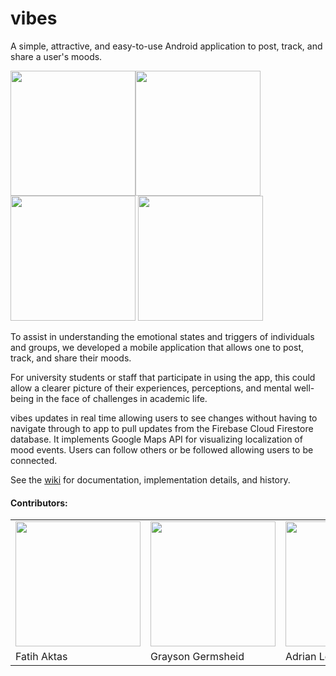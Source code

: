 # vibes
A simple, attractive, and easy-to-use Android application to post, track, and share a user's moods.

<p float="left">
 <img width="200" src="https://raw.githubusercontent.com/CMPUT301F19T09/vibes/imgs/doc/design/wiki/imgs/Screenshot_6.png?raw=true" />
<img width="200" style="float:left" src="https://github.com/CMPUT301F19T09/vibes/blob/imgs/doc/design/wiki/imgs/device-2019-12-01-002610.png?raw=true" />
<img width="200" src="https://github.com/CMPUT301F19T09/vibes/blob/imgs/doc/design/wiki/imgs/device-2019-12-01-002743.png?raw=true" />
  <img width="200" src="https://github.com/CMPUT301F19T09/vibes/blob/imgs/doc/design/wiki/imgs/device-2019-12-01-004108.png?raw=true" />
</p>

To assist in understanding the emotional states and triggers of individuals and groups, we developed a mobile application that allows one to post, track, and share their moods.

For university students or staff that participate in using the app, this could allow a clearer picture of their experiences, perceptions, and mental well-being in the face of challenges in academic life.

vibes updates in real time allowing users to see changes without having to navigate through to app to pull updates from the Firebase Cloud Firestore database. It implements Google Maps API for visualizing localization of mood events. Users can follow others or be followed allowing users to be connected.

See the [wiki](https://github.com/CMPUT301F19T09/vibes/wiki) for documentation, implementation details, and history.

#### Contributors:
<table>
   <tr>
       <td><img src="https://avatars0.githubusercontent.com/u/12985956?s=400&u=94c55a0477ee3d744e58406b3ad84e2108a5ae76&v=4" width="200"></td>
       <td><img src="https://avatars2.githubusercontent.com/u/10505172?s=460&v=4" width="200"></td>
<td><img src="https://avatars3.githubusercontent.com/u/10913917?s=460&v=4" width="200"></td>
<td><img src="https://avatars2.githubusercontent.com/u/35352927?s=180&v=4" width="200"></td>
<td><img src="https://avatars3.githubusercontent.com/u/43101199?s=460&v=4" width="200"></td>
<td><img src="https://avatars3.githubusercontent.com/u/17938001?s=180&v=4" width="200"></td>
   </tr>
   <tr>
       <td>Fatih Aktas</td>
<td>Grayson Germsheid</td>
<td>Adrian Leung</td>
<td>Josh Sabet</td>
<td>Taylor Zowtuk</td>
<td>David Herczeg</td>
    </tr>
<tr>
</table>
